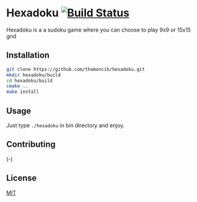 # Hexadoku [![Build Status](https://travis-ci.org/thomoncik/hexadoku.svg?branch=master)](https://travis-ci.org/thomoncik/hexadoku)

Hexadoku is a a sudoku game where you can choose to play 9x9 or 15x15 grid

## Installation

```bash
git clone https://github.com/thomoncik/hexadoku.git
mkdir hexadoku/build
cd hexadoku/build
cmake ..
make install
```

## Usage

Just type ```./hexadoku``` in bin directory and enjoy.

## Contributing
(-)

## License
[MIT](https://choosealicense.com/licenses/mit/)
